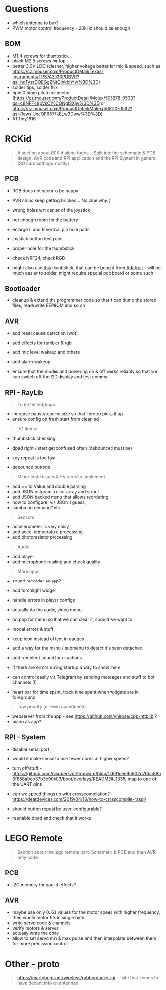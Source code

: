 # Questions

- which antenna to buy? 
- PWM motor control frequency - 20kHz should be enough

## BOM

- M1.4 screws for thumbstick
- black M2.5 screws for top
- better 3.0V LDO (cleaner, higher voltage better for mic & speed, such as https://cz.mouser.com/ProductDetail/Texas-Instruments/TPS7A2030PDBVR?qs=hd1VzrDQEGgZMtQinkbhYw%3D%3D)
- solder tips, solder flux
- 5pin 0.5mm pitch connector (https://cz.mouser.com/ProductDetail/Molex/505278-0533?qs=c8NFF48pVsCY0CQNgl3Xjw%3D%3D or https://cz.mouser.com/ProductDetail/Molex/505110-0592?qs=RawsiUxJOFR577kELw3Dww%3D%3D)
- ATTiny1616

# RCKid

> A section about RCKid alone todos... Split into the schematic & PCB design, AVR code and RPi application and the RPi System in general (SD card settings mostly)

## PCB

- RGB does not seem to be happy
- AVR chips keep getting bricked... No clue why:(
- wrong holes wrt center of the joystick
- not enough room for the battery

- enlarge L and R vertical pin hole pads
- joystick button test point
- proper hole for the thumbstick

- check NRF24, check RGB
- might also use [this](http://k-silver.com/html_products/JP19%EF%BC%88%E6%AD%A3%E6%8F%92%E8%93%9D%E8%89%B2%E6%91%87%E6%9D%86%EF%BC%89-833.html) thunbstick, that can be bought from [Adafruit](https://www.adafruit.com/product/5628) - will be much easier to solder, might require special pcb board or some such

## Bootloader

- cleanup & extend the programmer code so that it can dump the stored files, read/write EEPROM and so on

## AVR

- add reset cause detection (wdt)
- add effects for rumbler & rgb 
- add mic level wakeup and others
- add alarm wakeup

- ensure that the modes and powering on & off works reliably so that we can switch off the I2C display and test comms

## RPI - RayLib

> To be tested/bugs: 

- increase pause/resume size so that libretro picks it up
- ensure config on fresh start from clean sd

> I/O items:

- thumbstick checking
- dpad right / start get confused often (debounced must be)

- key repeat is too fast
- debounce buttons

> Minor code issues & features to implement

- add == to Value and double parsing
- add JSON ostream << for array and struct
- add JSON backed menu that allows reordering
- how to configure, via JSON I guess,
- samba on demand? etc.

> Sensors 

- accelerometer is very noisy
- add accel temperature processing
- add photoresistor processing

> Audio 

- add player 
- add microphone reading and check quality 

> More apps:

- sound recorder as app?  
- add torchlight widget



- handle errors in player configs
- actually do the audio, video menu
- on pop for menu so that we can clear it, should we want to
- modal errors & stuff
- keep icon instead of text in gauges
- add a way for the menu / submenu to detect it's been detached
- add rumbler / sound for ui actions
- if there are errors during startup a way to show them
- can control easily via Telegram by sending messages and stuff to bot channels (!)
- heart bar for time spent, track time spent when widgets are in foreground

> Low priority (or even abandoned)

- webserver from the app - see https://github.com/yhirose/cpp-httplib ?
- piano as app?

## RPI - System

- disable serial port
- would it make sense to use fewer cores at higher speed? 

- turn off/stuff - https://github.com/raspberrypi/firmware/blob/13691cee95902d76bc88a3f658abeb37b3c90b03/boot/overlays/README#L1335, map to one of the UART pins 

- can we speed things up with crosscompilation? https://deardevices.com/2019/04/18/how-to-crosscompile-raspi/

- should button repeat be user-configurable? 
- reenable dpad and check that it works

# LEGO Remote

> Section about the lego remote part. Schematic & PCB and then AVR-only code. 

## PCB

- I2C memory for sound effects? 

## AVR

- maybe use only 0..63 values for the motor speed with higher frequency, then whole motor fits in single byte 
- write servo code & channels
- verify motors & servos
- actually write the code
- allow to set servo min & max pulse and then interpolate between them for more precission control

# Other - proto

> https://martybugs.net/wireless/rubberducky.cgi -- site that seems to have decent info on antennas
